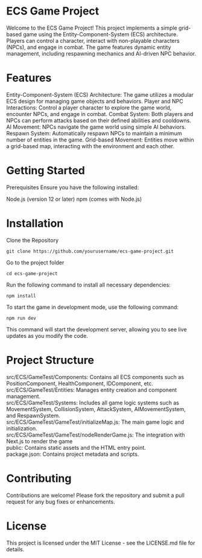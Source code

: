 # ECS Game Project
Welcome to the ECS Game Project! This project implements a simple grid-based game using the Entity-Component-System (ECS) architecture. Players can control a character, interact with non-playable characters (NPCs), and engage in combat. The game features dynamic entity management, including respawning mechanics and AI-driven NPC behavior.

# Features
Entity-Component-System (ECS) Architecture: The game utilizes a modular ECS design for managing game objects and behaviors.
Player and NPC Interactions: Control a player character to explore the game world, encounter NPCs, and engage in combat.
Combat System: Both players and NPCs can perform attacks based on their defined abilities and cooldowns.
AI Movement: NPCs navigate the game world using simple AI behaviors.
Respawn System: Automatically respawn NPCs to maintain a minimum number of entities in the game.
Grid-based Movement: Entities move within a grid-based map, interacting with the environment and each other.

# Getting Started
Prerequisites
Ensure you have the following installed:

Node.js (version 12 or later)
npm (comes with Node.js)

# Installation

Clone the Repository

```
git clone https://github.com/yourusername/ecs-game-project.git
```

Go to the project folder

```
cd ecs-game-project
```


Run the following command to install all necessary dependencies:

```
npm install
```

To start the game in development mode, use the following command:

```
npm run dev
```

This command will start the development server, allowing you to see live updates as you modify the code.

# Project Structure
src/ECS/GameTest/Components: Contains all ECS components such as PositionComponent, HealthComponent, IDComponent, etc.<br />
src/ECS/GameTest/Entities: Manages entity creation and component management.<br />
src/ECS/GameTest/Systems: Includes all game logic systems such as MovementSystem, CollisionSystem, AttackSystem, AIMovementSystem, and RespawnSystem.<br />
src/ECS/GameTest/GameTest/initializeMap.js: The main game logic and initialization.<br />
src/ECS/GameTest/GameTest/nodeRenderGame.js: The integration with Next.js to render the game<br />
public: Contains static assets and the HTML entry point.<br />
package.json: Contains project metadata and scripts.<br />

# Contributing
Contributions are welcome! Please fork the repository and submit a pull request for any bug fixes or enhancements.<br />

# License
This project is licensed under the MIT License - see the LICENSE.md file for details.

